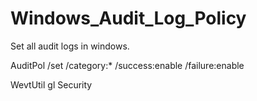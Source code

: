 # Windows_Audit_Log_Policy
Set all audit logs in windows.

AuditPol /set /category:* /success:enable /failure:enable

WevtUtil gl Security


